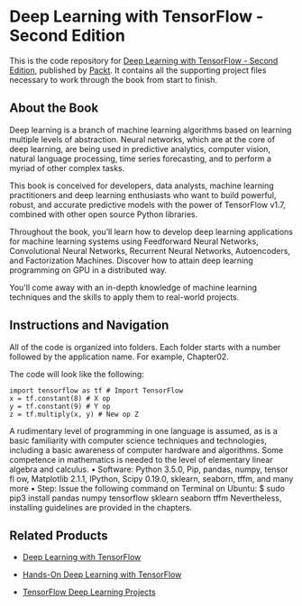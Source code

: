 # Deep Learning with TensorFlow - Second Edition
This is the code repository for [Deep Learning with TensorFlow - Second Edition](https://www.packtpub.com/big-data-and-business-intelligence/deep-learning-tensorflow-second-edition?utm_source=github&utm_medium=repository&utm_campaign=9781788831109), published by [Packt](https://www.packtpub.com/?utm_source=github). It contains all the supporting project files necessary to work through the book from start to finish.
## About the Book
Deep learning is a branch of machine learning algorithms based on learning multiple levels of abstraction. Neural networks, which are at the core of deep learning, are being used in predictive analytics, computer vision, natural language processing, time series forecasting, and to perform a myriad of other complex tasks.

This book is conceived for developers, data analysts, machine learning practitioners and deep learning enthusiasts who want to build powerful, robust, and accurate predictive models with the power of TensorFlow v1.7, combined with other open source Python libraries.

Throughout the book, you’ll learn how to develop deep learning applications for machine learning systems using Feedforward Neural Networks, Convolutional Neural Networks, Recurrent Neural Networks, Autoencoders, and Factorization Machines. Discover how to attain deep learning programming on GPU in a distributed way.

You'll come away with an in-depth knowledge of machine learning techniques and the skills to apply them to real-world projects.

## Instructions and Navigation
All of the code is organized into folders. Each folder starts with a number followed by the application name. For example, Chapter02.



The code will look like the following:
```
import tensorflow as tf # Import TensorFlow
x = tf.constant(8) # X op
y = tf.constant(9) # Y op
z = tf.multiply(x, y) # New op Z
```

A rudimentary level of programming in one language is assumed, as is a basic familiarity with computer science techniques and technologies,
including a basic awareness of computer hardware and algorithms. Some competence in mathematics is needed to the level of elementary linear
algebra and calculus. 
• Software: Python 3.5.0, Pip, pandas, numpy, tensor fl ow, Matplotlib 2.1.1, IPython, Scipy 0.19.0, sklearn, seaborn, tffm, and many more
• Step: Issue the following command on Terminal on Ubuntu: $ sudo pip3 install pandas numpy tensorflow sklearn seaborn tffm
Nevertheless, installing guidelines are provided in the chapters.

## Related Products
* [Deep Learning with TensorFlow](https://www.packtpub.com/big-data-and-business-intelligence/deep-learning-tensorflow?utm_source=github&utm_medium=repository&utm_campaign=9781786469786)

* [Hands-On Deep Learning with TensorFlow](https://www.packtpub.com/big-data-and-business-intelligence/hands-deep-learning-tensorflow?utm_source=github&utm_medium=repository&utm_campaign=9781787282773)

* [TensorFlow Deep Learning Projects](https://www.packtpub.com/big-data-and-business-intelligence/tensorflow-deep-learning-projects?utm_source=github&utm_medium=repository&utm_campaign=9781788398060)


